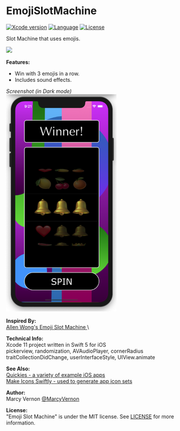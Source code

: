 # EmojiSlotMachine
[![Xcode version](https://img.shields.io/badge/xcode-11%20-brightgreen)](https://developer.apple.com/xcode/)
[![Language](https://img.shields.io/badge/swift-5.0-orange.svg)](https://developer.apple.com/swift)
[![License](https://img.shields.io/badge/license-MIT-blue.svg?style=flat)](http://mit-license.org)

Slot Machine that uses emojis.

<img src="GitHub-Images/EmojiSlotMachine.gif" width="300">

**Features:** 
- Win with 3 emojis in a row.
- Includes sound effects.

*Screenshot (in Dark mode)* \
<img src="GitHub-Images/Winner.png" width="300">

**Inspired By:** \
[Allen Wong's Emoji Slot Machine ](https://github.com/allenwong/30DaysofSwift/blob/master/Project%2014%20-%20EmojiSlotMachine/emoji%20spin.gif) \

**Technical Info:** \
Xcode 11 project written in Swift 5 for iOS\
pickerview, randomization, AVAudioPlayer, cornerRadius\
traitCollectionDidChange, userInterfaceStyle, UIView.animate

**See Also:** \
[Quickies - a variety of example iOS apps](https://github.com/PepperoniJoe/Quickies)\
 [Make Icons Swiftly - used to generate app icon sets
 ](https://github.com/PepperoniJoe/Make-Icons-Swiftly)

**Author:** \
Marcy Vernon [@MarcyVernon](https://twitter.com/MarcyVernon)

**License:** \
"Emoji Slot Machine" is under the MIT license. See [LICENSE](/LICENSE) for more information.
